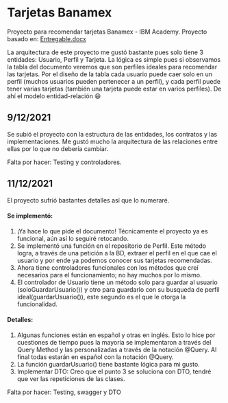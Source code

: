 # Tarjetas Banamex
Proyecto para recomendar tarjetas Banamex - IBM Academy.  Proyecto basado en: [Entregable.docx](https://github.com/Rengeruri/TarjetasBanamex/files/7698101/Entregable.docx)

La arquitectura de este proyecto me gustó bastante pues solo tiene 3 entidades: Usuario, Perfil y Tarjeta. La lógica es simple pues si observamos la tabla del documento veremos que son perfiles ideales para recomendar las tarjetas. Por el diseño de la tabla cada usuario puede caer solo en un perfil (muchos usuarios pueden pertenecer a un perfil), y cada perfil puede tener varias tarjetas (también una tarjeta puede estar en varios perfiles). De ahí el modelo entidad-relación 😄

## 9/12/2021

Se subió el proyecto con la estructura de las entidades, los contratos y las implementaciones. Me gustó mucho la arquitectura de las relaciones entre ellas por lo que no debería cambiar.

Falta por hacer: Testing y controladores.

## 11/12/2021

El proyecto sufrió bastantes detalles así que lo numeraré.

#### Se implementó:
1. ¡Ya hace lo que pide el documento! Técnicamente el proyecto ya es funcional, aún así lo seguiré retocando.
2. Se implementó una función en el repositorio de Perfil. Este método logra, a través de una petición a la BD, extraer el perfil en el que cae el usuario y por ende ya podemos conocer sus tarjetas recomendadas.
3. Ahora tiene controladores funcionales con los métodos que creí necesarios para el funcionamiento; no hay muchos por lo mismo.
4. El controlador de Usuario tiene un método solo para guardar al usuario (soloGuardarUsuario()) y otro para guardarlo con su busqueda de perfil ideal(guardarUsuario()), este segundo es el que le otorga la funcionalidad.

#### Detalles:
1. Algunas funciones están en español y otras en inglés. Esto lo hice por cuestiones de tiempo pues la mayoría se implementaron a través del Query Method y las personalizadas a través de la notación @Query. Al final todas estarán en español con la notación @Query.
2. La función guardarUsuario() tiene bastante lógica para mi gusto.
3. Implementar DTO: Creo que el punto 3 se soluciona con DTO, tendré que ver las repeticiones de las clases.

Falta por hacer: Testing, swagger y DTO
